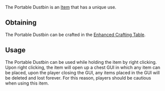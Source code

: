 The Portable Dustbin is an [Item](https://github.com/TheBusyBiscuit/Slimefun4/wiki/Items) that has a unique use.

## Obtaining
The Portable Dustbin can be crafted in the [Enhanced Crafting Table](https://github.com/TheBusyBiscuit/Slimefun4/wiki/Enhanced-Crafting-Table).

## Usage
The Portable Dustbin can be used while holding the item by right clicking. Upon right clicking, the item will open up a chest GUI in which any item can be placed, upon the player closing the GUI, any items placed in the GUI will be deleted and lost forever. For this reason, players should be cautious when using this item.
